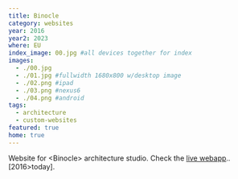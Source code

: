 ```yaml
---
title: Binocle
category: websites
year: 2016
year2: 2023
where: EU
index_image: 00.jpg #all devices together for index
images:
  - ./00.jpg
  - ./01.jpg #fullwidth 1680x800 w/desktop image
  - ./02.png #ipad
  - ./03.png #nexus6
  - ./04.png #android
tags:
  - architecture
  - custom-websites
featured: true
home: true
---
```


Website for &lt;Binocle&gt; architecture studio.
Check the [live webapp](https://binocle.it)..
[2016>today].
